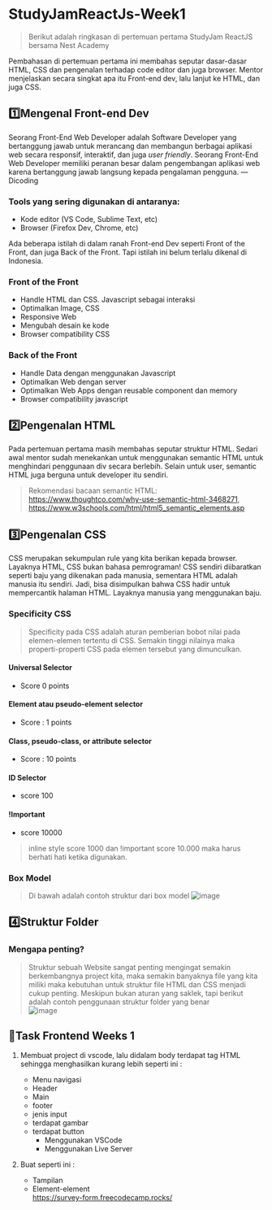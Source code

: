 # StudyJamReactJs-Week1
>Berikut adalah ringkasan di pertemuan pertama StudyJam ReactJS bersama Nest Academy


Pembahasan di pertemuan pertama ini membahas seputar dasar-dasar HTML, CSS dan pengenalan terhadap code editor dan juga browser. Mentor menjelaskan secara singkat apa itu Front-end dev, lalu lanjut ke HTML, dan juga CSS.


## 1️⃣Mengenal Front-end Dev

Seorang Front-End Web Developer adalah Software Developer yang bertanggung jawab untuk merancang dan membangun berbagai aplikasi web secara responsif, interaktif, dan juga *user friendly*. Seorang Front-End Web Developer memiliki peranan besar dalam pengembangan aplikasi web karena bertanggung jawab langsung kepada pengalaman pengguna. —Dicoding

### Tools yang sering digunakan di antaranya:
- Kode editor (VS Code, Sublime Text, etc)
- Browser (Firefox Dev, Chrome, etc)

Ada beberapa istilah di dalam ranah Front-end Dev seperti Front of the Front, dan juga Back of the Front. Tapi istilah ini belum terlalu dikenal di Indonesia.

### Front of the Front
- Handle HTML dan CSS. Javascript sebagai interaksi
- Optimalkan Image, CSS
- Responsive Web
- Mengubah desain ke kode
- Browser compatibility CSS


### Back of the Front
- Handle Data dengan menggunakan Javascript
- Optimalkan Web dengan server
- Optimalkan Web Apps dengan reusable component dan memory
- Browser compatibility javascript

## 2️⃣Pengenalan HTML

Pada pertemuan pertama masih membahas seputar struktur HTML. Sedari awal mentor sudah menekankan untuk menggunakan semantic HTML untuk menghindari penggunaan div secara berlebih. Selain untuk user, semantic HTML juga berguna untuk developer itu sendiri.

>Rekomendasi bacaan semantic HTML: https://www.thoughtco.com/why-use-semantic-html-3468271, https://www.w3schools.com/html/html5_semantic_elements.asp

## 3️⃣Pengenalan CSS

CSS merupakan sekumpulan rule yang kita berikan kepada browser. Layaknya HTML, CSS bukan bahasa pemrograman! CSS sendiri diibaratkan seperti baju yang dikenakan pada manusia, sementara HTML adalah manusia itu sendiri. Jadi, bisa disimpulkan bahwa CSS hadir untuk mempercantik halaman HTML. Layaknya manusia yang menggunakan baju.

### Specificity CSS
> Specificity pada CSS adalah aturan pemberian bobot nilai pada elemen-elemen tertentu di CSS. Semakin tinggi nilainya maka properti-properti CSS pada elemen tersebut yang dimunculkan.
#### Universal Selector 
- Score 0 points

#### Element atau pseudo-element selector
- Score : 1 points

#### Class, pseudo-class, or attribute selector
- Score : 10 points

#### ID Selector
- score 100

#### !Important
- score 10000
>inline style score 1000 dan !important score 10.000 maka harus berhati hati ketika digunakan.
### Box Model
>Di bawah adalah contoh struktur dari box model
![image](https://user-images.githubusercontent.com/69034771/186846395-5437201b-f25f-4a65-a36a-3c3ca5782947.png)
## 4️⃣Struktur Folder

### Mengapa penting?
>Struktur sebuah Website sangat penting mengingat semakin berkembangnya project kita, maka semakin banyaknya file yang kita miliki maka kebutuhan untuk struktur file HTML dan CSS menjadi cukup penting.
Meskipun bukan aturan yang saklek, tapi berikut adalah contoh penggunaan struktur folder yang benar<br>
![image](https://user-images.githubusercontent.com/69034771/186847080-ea64422c-ca65-426b-8ab6-e6481b97ab1f.png)

## 🥇Task Frontend Weeks 1
1. Membuat project di vscode, lalu didalam body terdapat tag HTML sehingga menghasilkan  kurang lebih seperti ini : 
    - Menu navigasi
    - Header
    - Main
    - footer 
    - jenis input 
    - terdapat gambar
    - terdapat button
        - Menggunakan VSCode
        - Menggunakan Live Server

2. Buat seperti ini : 
    - Tampilan
    - Element-element<br>
    https://survey-form.freecodecamp.rocks/

